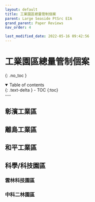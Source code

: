 ```yaml
---
layout: default
title: 工業園區總量管制個案
parent: Large Seaside PtSrc EIA
grand_parent: Paper Reviews
nav_order: 4

last_modified_date: 2022-05-16 09:42:56
---
```


# 工業園區總量管制個案
{: .no_toc }

<details open markdown="block">
  <summary>
    Table of contents
  </summary>
  {: .text-delta }
- TOC
{:toc}
</details>
---

## 彰濱工業區

## 離島工業區
 
## 和平工業區

## 科學/科技園區  
### 雲林科技園區
### 中科二林園區

